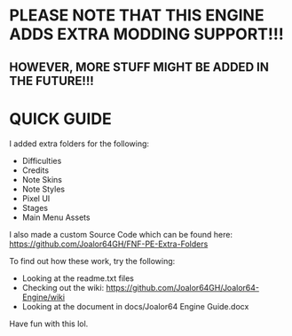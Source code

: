 # PLEASE NOTE THAT THIS ENGINE ADDS EXTRA MODDING SUPPORT!!!
## HOWEVER, MORE STUFF MIGHT BE ADDED IN THE FUTURE!!!

# QUICK GUIDE

I added extra folders for the following:
* Difficulties
* Credits
* Note Skins
* Note Styles
* Pixel UI
* Stages
* Main Menu Assets

I also made a custom Source Code which can be found here: https://github.com/Joalor64GH/FNF-PE-Extra-Folders

To find out how these work, try the following:

* Looking at the readme.txt files
* Checking out the wiki: https://github.com/Joalor64GH/Joalor64-Engine/wiki
* Looking at the document in docs/Joalor64 Engine Guide.docx

Have fun with this lol.
